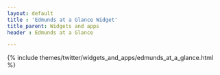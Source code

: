 ```yaml
---
layout: default
title : 'Edmunds at a Glance Widget'
title_parent: Widgets and apps
header : Edmunds at a Glance

---
```


{% include themes/twitter/widgets_and_apps/edmunds_at_a_glance.html %}
